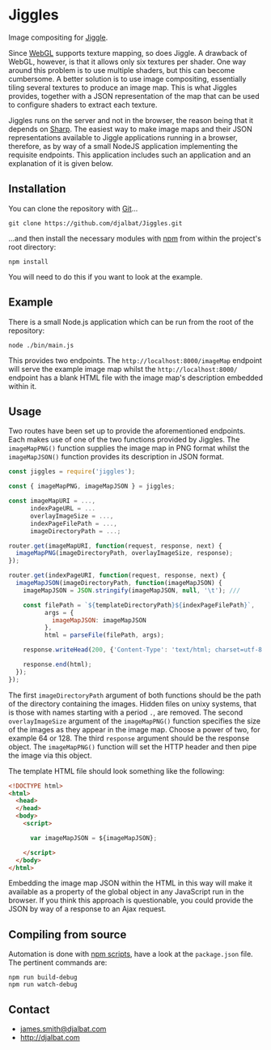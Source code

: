 # Jiggles

Image compositing for [Jiggle](https://github.com/djalbat/Jiggle).

Since [WebGL](https://developer.mozilla.org/en-US/docs/Web/API/WebGL_API) supports texture mapping, so does Jiggle. A drawback of WebGL, however, is that it allows only six textures per shader. One way around this problem is to use multiple shaders, but this can become cumbersome. A better solution is to use image compositing, essentially tiling several textures to produce an image map. This is what Jiggles provides, together with a JSON representation of the map that can be used to configure shaders to extract each texture.

Jiggles runs on the server and not in the browser, the reason being that it depends on [Sharp](http://sharp.pixelplumbing.com/). The easiest way to make image maps and their JSON representations available to Jiggle applications running in a browser, therefore, as by way of a small NodeJS application implementing the requisite endpoints. This application includes such an application and an explanation of it is given below.

## Installation

You can clone the repository with [Git](https://git-scm.com/)...

    git clone https://github.com/djalbat/Jiggles.git

...and then install the necessary modules with [npm](https://www.npmjs.com/) from within the project's root directory:

    npm install

You will need to do this if you want to look at the example.

## Example

There is a small Node.js application which can be run from the root of the repository:

    node ./bin/main.js

This provides two endpoints. The `http://localhost:8000/imageMap` endpoint will serve the example image map whilst the `http://localhost:8000/` endpoint has a blank HTML file with the image map's description embedded within it.
    
## Usage

Two routes have been set up to provide the aforementioned endpoints. Each makes use of one of the two functions provided by Jiggles. The `imageMapPNG()` function supplies the image map in PNG format whilst the `imageMapJSON()` function provides its description in JSON format.
```js
const jiggles = require('jiggles');

const { imageMapPNG, imageMapJSON } = jiggles;

const imageMapURI = ...,
      indexPageURL = ...
      overlayImageSize = ...,
      indexPageFilePath = ...,
      imageDirectoryPath = ...;

router.get(imageMapURI, function(request, response, next) {
  imageMapPNG(imageDirectoryPath, overlayImageSize, response);
});

router.get(indexPageURI, function(request, response, next) {
  imageMapJSON(imageDirectoryPath, function(imageMapJSON) {
    imageMapJSON = JSON.stringify(imageMapJSON, null, '\t'); ///

    const filePath = `${templateDirectoryPath}${indexPageFilePath}`,
          args = {
            imageMapJSON: imageMapJSON
          },
          html = parseFile(filePath, args);

    response.writeHead(200, {'Content-Type': 'text/html; charset=utf-8'});

    response.end(html);
  });
});
```
The first `imageDirectoryPath` argument of both functions should be the path of the directory containing the images. Hidden files on unixy systems, that is those with names starting with a period `.`, are removed. The second `overlayImageSize` argument of the `imageMapPNG()` function specifies the size of the images as they appear in the image map. Choose a power of two, for example 64 or 128. The third `response` argument should be the response object. The `imageMapPNG()` function will set the HTTP header and then pipe the image via this object.

The template HTML file should look something like the following:
```html
<!DOCTYPE html>
<html>
  <head>
  </head>
  <body>
    <script>

      var imageMapJSON = ${imageMapJSON};

    </script>
  </body>
</html>
```
Embedding the image map JSON within the HTML in this way will make it available as a property of the global object in any JavaScript run in the browser. If you think this approach is questionable, you could provide the JSON by way of a response to an Ajax request.

## Compiling from source

Automation is done with [npm scripts](https://docs.npmjs.com/misc/scripts), have a look at the `package.json` file. The pertinent commands are:

    npm run build-debug
    npm run watch-debug
    
## Contact

- james.smith@djalbat.com
- http://djalbat.com
